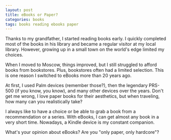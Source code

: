 ```yaml
---
layout: post
title: eBooks or Paper?
categories: books
tags: books reading ebooks paper
---
```


Thanks to my grandfather, I started reading books early. I quickly completed most of the books in his library and became a regular visitor at my local library. However, growing up in a small town on the world's edge limited my choices.

When I moved to Moscow, things improved, but I still struggled to afford books from bookstores. Plus, bookstores often had a limited selection. This is one reason I switched to eBooks more than 20 years ago.

At first, I used Palm devices (remember those?), then the legendary PRS-500 (if you know, you know), and many other devices over the years. Don't get me wrong, I love paper books for their aesthetics, but when traveling, how many can you realistically take?

I always like to have a choice or be able to grab a book from a recommendation or a series. With eBooks, I can get almost any book in a very short time. Nowadays, a Kindle device is my constant companion.

What's your opinion about eBooks? Are you "only paper, only hardcore"?


